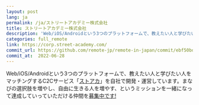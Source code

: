 ```yaml
---
layout: post
lang: ja
permalink: /ja/ストリートアカデミー株式会社
title: ストリートアカデミー株式会社
description: 'Web/iOS/Androidという3つのプラットフォームで、教えたい人と学びたい人をマッチングするC2Cサービス「ストアカ」を自社で開発・運営しています。まなびの選択肢を増やし、自由に生きる人を増やす、というミッションを一緒になって達成していっていただける仲間を募集中です!'
categories: full_remote
link: https://corp.street-academy.com/
commit_url: https://github.com/remote-jp/remote-in-japan/commit/ebf50bde91c365892457923d5c152267587f2fe4
commit_at:  2022-06-28
---
```


<p>Web/iOS/Androidという3つのプラットフォームで、教えたい人と学びたい人をマッチングするC2Cサービス「<a href="https://www.street-academy.com/">ストアカ</a>」を自社で開発・運営しています。まなびの選択肢を増やし、自由に生きる人を増やす、というミッションを一緒になって達成していっていただける仲間を<a href="https://www.wantedly.com/companies/streetacademy">募集中です!</a></p>
